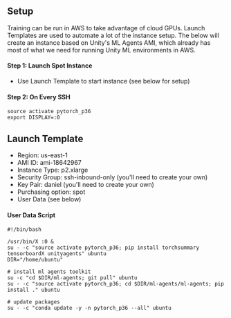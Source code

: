 ## Setup
Training can be run in AWS to take advantage of cloud GPUs.  Launch Templates are used to automate a lot of the instance setup.  The below will create an instance based on Unity's ML Agents AMI, which already has most of what we need for running Unity ML environments in AWS.


#### Step 1: Launch Spot Instance
- Use Launch Template to start instance (see below for setup)


#### Step 2: On Every SSH
```
source activate pytorch_p36
export DISPLAY=:0
```



## Launch Template
- Region: us-east-1
- AMI ID: ami-18642967
- Instance Type: p2.xlarge
- Security Group: ssh-inbound-only  (you'll need to create your own)
- Key Pair: daniel  (you'll need to create your own)
- Purchasing option: spot
- User Data (see below)


#### User Data Script

```
#!/bin/bash

/usr/bin/X :0 &
su - -c "source activate pytorch_p36; pip install torchsummary tensorboardX unityagents" ubuntu
DIR="/home/ubuntu"

# install ml agents toolkit
su -c "cd $DIR/ml-agents; git pull" ubuntu
su - -c "source activate pytorch_p36; cd $DIR/ml-agents/ml-agents; pip install ." ubuntu

# update packages
su - -c "conda update -y -n pytorch_p36 --all" ubuntu
```
